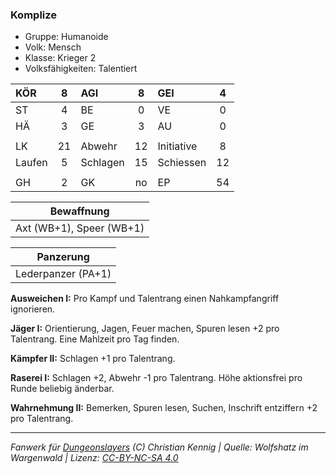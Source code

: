 ### Komplize

- Gruppe: Humanoide
- Volk: Mensch
- Klasse: Krieger 2
- Volksfähigkeiten: Talentiert

| KÖR    |  8  | AGI      |  8  | GEI        |  4  |
| :----- | :-: | :------- | :-: | :--------- | :-: |
| ST     |  4  | BE       |  0  | VE         |  0  |
| HÄ     |  3  | GE       |  3  | AU         |  0  |
|        |     |          |     |            |     |
| LK     | 21  | Abwehr   | 12  | Initiative |  8  |
| Laufen |  5  | Schlagen | 15  | Schiessen  | 12  |
|        |     |          |     |            |     |
| GH     |  2  | GK       | no  | EP         | 54  |

|        Bewaffnung        |
| :----------------------: |
| Axt (WB+1), Speer (WB+1) |

|     Panzerung      |
| :----------------: |
| Lederpanzer (PA+1) |

**Ausweichen I:** Pro Kampf und Talentrang einen Nahkampfangriff ignorieren.

**Jäger I:** Orientierung, Jagen, Feuer machen, Spuren lesen +2 pro Talentrang. Eine Mahlzeit pro Tag finden.

**Kämpfer II:** Schlagen +1 pro Talentrang.

**Raserei I:** Schlagen +2, Abwehr -1 pro Talentrang. Höhe aktionsfrei pro Runde beliebig änderbar.

**Wahrnehmung II:** Bemerken, Spuren lesen, Suchen, Inschrift entziffern +2 pro Talentrang.

---

_Fanwerk für [Dungeonslayers](https://www.dungeonslayers.net/) (C) Christian Kennig | Quelle: Wolfshatz im Wargenwald | Lizenz: [CC-BY-NC-SA 4.0](https://creativecommons.org/licenses/by-nc-sa/4.0/deed.de)_
